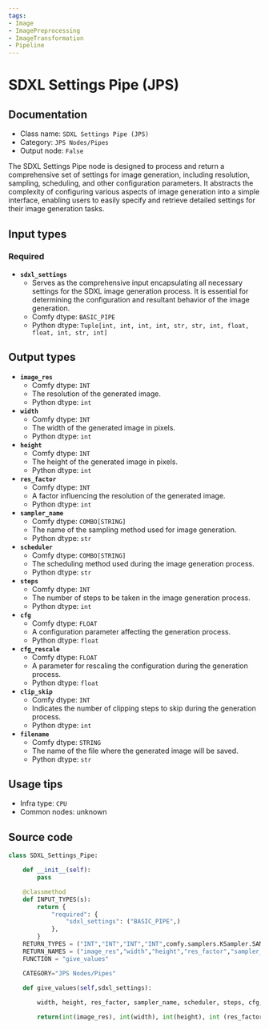 ```yaml
---
tags:
- Image
- ImagePreprocessing
- ImageTransformation
- Pipeline
---
```


# SDXL Settings Pipe (JPS)
## Documentation
- Class name: `SDXL Settings Pipe (JPS)`
- Category: `JPS Nodes/Pipes`
- Output node: `False`

The SDXL Settings Pipe node is designed to process and return a comprehensive set of settings for image generation, including resolution, sampling, scheduling, and other configuration parameters. It abstracts the complexity of configuring various aspects of image generation into a simple interface, enabling users to easily specify and retrieve detailed settings for their image generation tasks.
## Input types
### Required
- **`sdxl_settings`**
    - Serves as the comprehensive input encapsulating all necessary settings for the SDXL image generation process. It is essential for determining the configuration and resultant behavior of the image generation.
    - Comfy dtype: `BASIC_PIPE`
    - Python dtype: `Tuple[int, int, int, int, str, str, int, float, float, int, str, int]`
## Output types
- **`image_res`**
    - Comfy dtype: `INT`
    - The resolution of the generated image.
    - Python dtype: `int`
- **`width`**
    - Comfy dtype: `INT`
    - The width of the generated image in pixels.
    - Python dtype: `int`
- **`height`**
    - Comfy dtype: `INT`
    - The height of the generated image in pixels.
    - Python dtype: `int`
- **`res_factor`**
    - Comfy dtype: `INT`
    - A factor influencing the resolution of the generated image.
    - Python dtype: `int`
- **`sampler_name`**
    - Comfy dtype: `COMBO[STRING]`
    - The name of the sampling method used for image generation.
    - Python dtype: `str`
- **`scheduler`**
    - Comfy dtype: `COMBO[STRING]`
    - The scheduling method used during the image generation process.
    - Python dtype: `str`
- **`steps`**
    - Comfy dtype: `INT`
    - The number of steps to be taken in the image generation process.
    - Python dtype: `int`
- **`cfg`**
    - Comfy dtype: `FLOAT`
    - A configuration parameter affecting the generation process.
    - Python dtype: `float`
- **`cfg_rescale`**
    - Comfy dtype: `FLOAT`
    - A parameter for rescaling the configuration during the generation process.
    - Python dtype: `float`
- **`clip_skip`**
    - Comfy dtype: `INT`
    - Indicates the number of clipping steps to skip during the generation process.
    - Python dtype: `int`
- **`filename`**
    - Comfy dtype: `STRING`
    - The name of the file where the generated image will be saved.
    - Python dtype: `str`
## Usage tips
- Infra type: `CPU`
- Common nodes: unknown


## Source code
```python
class SDXL_Settings_Pipe:

    def __init__(self):
        pass

    @classmethod
    def INPUT_TYPES(s):
        return {
            "required": {
                "sdxl_settings": ("BASIC_PIPE",)
            },
        }
    RETURN_TYPES = ("INT","INT","INT","INT",comfy.samplers.KSampler.SAMPLERS,comfy.samplers.KSampler.SCHEDULERS,"INT","FLOAT","FLOAT","INT","STRING",)
    RETURN_NAMES = ("image_res","width","height","res_factor","sampler_name","scheduler","steps","cfg","cfg_rescale","clip_skip","filename",)
    FUNCTION = "give_values"

    CATEGORY="JPS Nodes/Pipes"

    def give_values(self,sdxl_settings):
        
        width, height, res_factor, sampler_name, scheduler, steps, cfg, cfg_rescale, clip_skip, filename,image_res = sdxl_settings

        return(int(image_res), int(width), int(height), int (res_factor), sampler_name, scheduler, int(steps), float(cfg), float(cfg_rescale), int(clip_skip), str(filename),)

```
